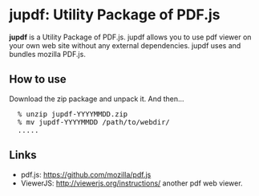jupdf: Utility Package of PDF.js
===================

**jupdf** is a Utility Package of PDF.js. 
jupdf allows you to use pdf viewer on your own web site without any external dependencies.
jupdf uses and bundles mozilla PDF.js. 

How to use
----------

Download the zip package and unpack it. 
And then...

<pre>
  % unzip jupdf-YYYYMMDD.zip
  % mv jupdf-YYYYMMDD /path/to/webdir/
  .....
</pre>

Links
-----

* pdf.js: <https://github.com/mozilla/pdf.js>
* ViewerJS: <http://viewerjs.org/instructions/> another pdf web viewer.

